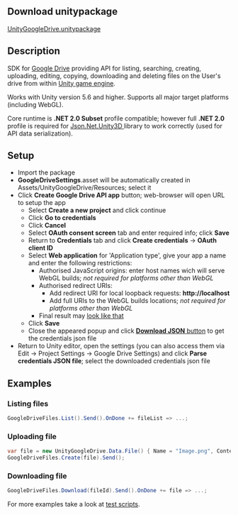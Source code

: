 ## Download unitypackage
[UnityGoogleDrive.unitypackage](https://github.com/Elringus/UnityGoogleDrive/releases/download/v0.1-alpha/UnityGoogleDrive.unitypackage)

## Description
SDK for [Google Drive](https://www.google.com/drive/) providing API for listing, searching, creating, uploading, editing, copying, downloading and deleting files on the User's drive from within [Unity game engine](https://unity3d.com/).

Works with Unity version 5.6 and higher. Supports all major target platforms (including WebGL).

Core runtime is **.NET 2.0 Subset** profile compatible; however full **.NET 2.0** profile is required for [Json.Net.Unity3D
](https://github.com/SaladLab/Json.Net.Unity3D) library to work correctly (used for API data serialization).

## Setup
- Import the package
- **GoogleDriveSettings**.asset will be automatically created in Assets/UnityGoogleDrive/Resources; select it
- Click **Create Google Drive API app** button; web-browser will open URL to setup the app
  - Select **Create a new project** and click continue
  - Click **Go to credentials**
  - Click **Cancel** 
  - Select **OAuth consent screen** tab and enter required info; click **Save**
  - Return to **Credentials** tab and click **Create credentials** -> **OAuth client ID**
  - Select **Web application** for 'Application type', give your app a name and enter the following restrictions:
    - Authorised JavaScript origins: enter host names wich will serve WebGL builds; *not required for platforms other than WebGL*
    - Authorised redirect URIs:
      - Add redirect URI for local loopback requests: **http://localhost**
      - Add full URIs to the WebGL builds locations; *not required for platforms other than WebGL*
    - Final result may [look like that](https://i.gyazo.com/34c05f3b5262c249b3f9b45d7daabd44.png) 
  - Click **Save**
  - Close the appeared popup and click [**Download JSON** button](https://i.gyazo.com/d6b620221f1326aada98b02e011b9094.png) to get the credentials json file
- Return to Unity editor, open the settings (you can also access them via Edit -> Project Settings -> Google Drive Settings) and click **Parse credentials JSON file**; select the downloaded credentials json file

## Examples
### Listing files
```csharp
GoogleDriveFiles.List().Send().OnDone += fileList => ...;
```
### Uploading file
```csharp
var file = new UnityGoogleDrive.Data.File() { Name = "Image.png", Content = rawImageData, MimeType = "image/png" };
GoogleDriveFiles.Create(file).Send();
```
### Downloading file
```csharp
GoogleDriveFiles.Download(fileId).Send().OnDone += file => ...;
```
For more examples take a look at [test scripts](https://github.com/Elringus/UnityGoogleDrive/tree/master/Assets/Scripts).
